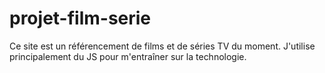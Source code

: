 # projet-film-serie

Ce site est un référencement de films et de séries TV du moment. J'utilise principalement du JS pour m'entraîner sur la technologie.
